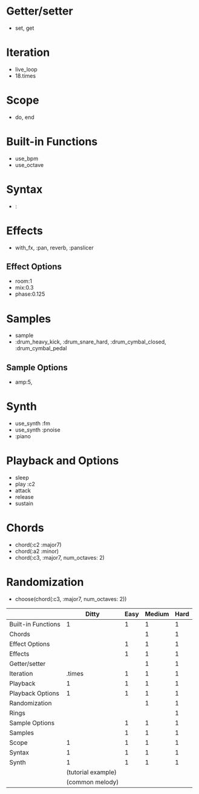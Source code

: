 # Getter/setter
- set, get
# Iteration
- live_loop
- 18.times
# Scope
- do, end
# Built-in Functions
- use_bpm
- use_octave
# Syntax
- :
# Effects 
- with_fx, :pan, reverb, :panslicer
## Effect Options
- room:1
- mix:0.3
- phase:0.125
# Samples
- sample
- :drum_heavy_kick, :drum_snare_hard, :drum_cymbal_closed, :drum_cymbal_pedal
## Sample Options
- amp:5, 
# Synth
- use_synth :fm
- use_synth :pnoise
- :piano
# Playback and Options
- sleep
- play :c2
- attack
- release
- sustain
# Chords
- chord(:c2 :major7)
- chord(:a2 :minor)
- chord(:c3, :major7, num_octaves: 2)
# Randomization
- choose(chord(:c3, :major7, num_octaves: 2))


|                    | Ditty              | Easy | Medium | Hard |
| ---                | -----              | ---- | ------ | ---- |
| Built-in Functions | 1                  | 1    | 1      | 1    |
| Chords             |                    |      | 1      | 1    |
| Effect Options     |                    | 1    | 1      | 1    |
| Effects            |                    | 1    | 1      | 1    |
| Getter/setter      |                    |      | 1      | 1    |
| Iteration          | .times             | 1    | 1      | 1    |
| Playback           | 1                  | 1    | 1      | 1    |
| Playback Options   | 1                  | 1    | 1      | 1    |
| Randomization      |                    |      | 1      | 1    |
| Rings              |                    |      |        | 1    |
| Sample Options     |                    | 1    | 1      | 1    |
| Samples            |                    | 1    | 1      | 1    |
| Scope              | 1                  | 1    | 1      | 1    |
| Syntax             | 1                  | 1    | 1      | 1    |
| Synth              | 1                  | 1    | 1      | 1    |
|                    | (tutorial example) |      |        |      |
|                    | (common melody)    |      |        |      |
